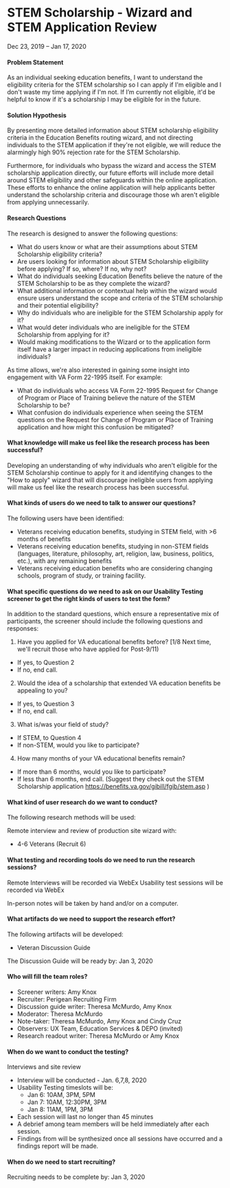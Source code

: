 # STEM Scholarship - Wizard and STEM Application Review 

Dec 23, 2019 – Jan 17, 2020


#### Problem Statement 
As an individual seeking education benefits, I want to understand the eligibility criteria for the STEM scholarship so I can apply if I'm eligible and I don't waste my time applying if I'm not. If I’m currently not eligible, it'd be helpful to know if it's a scholarship I may be eligible for in the future.

#### Solution Hypothesis
By presenting more detailed information about STEM scholarship eligibility criteria in the Education Benefits routing wizard, and not directing individuals to the STEM application if they're not eligible, we will reduce the alarmingly high 90% rejection rate for the STEM Scholarship.

Furthermore, for individuals who bypass the wizard and access the STEM scholarship application directly, our future efforts will include more detail around STEM eligibility and other safeguards within the online application.  These efforts to enhance the online application will help applicants better understand the scholarship criteria and discourage those wh aren't eligible from applying unnecessarily.

#### Research Questions

The research is designed to answer the following questions:
 
* What do users know or what are their assumptions about STEM Scholarship eligibility criteria?
* Are users looking for information about STEM Scholarship eligibility before applying? If so, where? If no, why not?
* What do individuals seeking Education Benefits believe the nature of the STEM Scholarship to be as they complete the wizard?
* What additional information or contextual help within the wizard would ensure users understand the scope and criteria of the STEM scholarship and their potential eligibility?
* Why do individuals who are ineligible for the STEM Scholarship apply for it?
* What would deter individuals who are ineligible for the STEM Scholarship from applying for it?
* Would making modifications to the Wizard or to the application form itself have a larger impact in reducing applications from ineligible individuals? 

As time allows, we're also interested in gaining some insight into engagement with VA Form 22-1995 itself. For example: 
* What do individuals who access VA Form 22-1995 Request for Change of Program or Place of Training believe the nature of the STEM Scholarship to be?
*	What confusion do individuals experience when seeing the STEM questions on the Request for Change of Program or Place of Training application and how might this confusion be mitigated?


#### What knowledge will make us feel like the research process has been successful?

Developing an understanding of why individuals who aren't eligible for the STEM Scholarship continue to apply for it and identifying changes to the "How to apply" wizard that will discourage ineligible users from applying will make us feel like the research process has been successful.

#### What kinds of users do we need to talk to answer our questions?

The following users have been identified:
*	Veterans receiving education benefits, studying in STEM field, with >6 months of benefits
*	Veterans receiving education benefits, studying in non-STEM fields (languages, literature, philosophy, art, religion, law, business, politics, etc.), with any remaining benefits
* Veterans receiving education benefits who are considering changing schools, program of study, or training facility.


#### What specific questions do we need to ask on our Usability Testing screener to get the right kinds of users to test the form?

In addition to the standard questions, which ensure a representative mix of participants, the screener should include the following questions and responses:

1.	Have you applied for VA educational benefits before? [1/8 Next time, we'll recruit those who have applied for Post-9/11)
  * If yes, to Question 2
  * If no, end call.
2.	Would the idea of a scholarship that extended VA education benefits be appealing to you?
  * If yes, to Question 3
  * If no, end call.
3.	What is/was your field of study?
  * If STEM, to Question 4
  * If non-STEM, would you like to participate?
4.	How many months of your VA educational benefits remain?
  * If more than 6 months, would you like to participate?
  * If less than 6 months, end call. (Suggest they check out the STEM Scholarship application https://benefits.va.gov/gibill/fgib/stem.asp )


#### What kind of user research do we want to conduct?

The following research methods will be used:

Remote interview and review of production site wizard with:
*	4-6 Veterans (Recruit 6)


#### What testing and recording tools do we need to run the research sessions?

Remote Interviews will be recorded via WebEx Usability test sessions will be recorded via WebEx 

In-person notes will be taken by hand and/or on a computer.

#### What artifacts do we need to support the research effort?

The following artifacts will be developed:
*	Veteran Discussion Guide  

The Discussion Guide will be ready by: Jan 3, 2020


#### Who will fill the team roles?
* Screener writers: Amy Knox
* Recruiter: Perigean Recruiting Firm
* Discussion guide writer: Theresa McMurdo, Amy Knox
* Moderator: Theresa McMurdo
* Note-taker: Theresa McMurdo, Amy Knox and Cindy Cruz
* Observers: UX Team, Education Services & DEPO (invited)
* Research readout writer: Theresa McMurdo or Amy Knox

#### When do we want to conduct the testing?

Interviews and site review
*	Interview will be conducted - Jan. 6,7,8, 2020
*	Usability Testing timeslots will be: 
     * Jan 6: 10AM, 3PM, 5PM 
     * Jan 7: 10AM, 12:30PM, 3PM 
     * Jan 8: 11AM, 1PM, 3PM 
*	Each session will last no longer than 45 minutes
*	A debrief among team members will be held immediately after each session.
*	Findings from will be synthesized once all sessions have occurred and a findings report will be made.

#### When do we need to start recruiting?

Recruiting needs to be complete by: Jan 3, 2020
